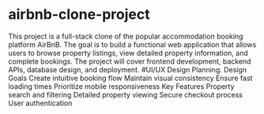 # airbnb-clone-project
This project is a full-stack clone of the popular accommodation booking platform AirBnB. The goal is to build a functional web application that allows users to browse property listings, view detailed property information, and complete bookings. The project will cover frontend development, backend APIs, database design, and deployment.
#UI/UX Design Planning.
Design Goals
Create intuitive booking flow
Maintain visual consistency
Ensure fast loading times
Prioritize mobile responsiveness
Key Features
Property search and filtering
Detailed property viewing
Secure checkout process
User authentication
